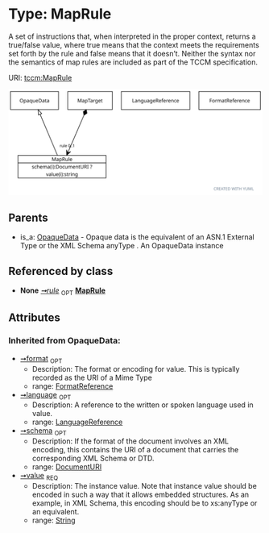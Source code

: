 
# Type: MapRule


A set of instructions that, when interpreted in the proper context, returns a true/false value, where true means
that the context meets the requirements set forth by the rule and false means that it doesn’t. Neither the syntax
nor the semantics of map rules are included as part of the TCCM specification.

URI: [tccm:MapRule](https://hotecosystem.org/tccm/MapRule)


![img](images/MapRule.svg)

## Parents

 *  is_a: [OpaqueData](OpaqueData.md) - Opaque data is the equivalent of an ASN.1 External Type or the XML Schema anyType . An OpaqueData instance

## Referenced by class

 *  **None** *[➞rule](mapTarget__rule.md)*  <sub>OPT</sub>  **[MapRule](MapRule.md)**

## Attributes


### Inherited from OpaqueData:

 * [➞format](opaqueData__format.md)  <sub>OPT</sub>
    * Description: The format or encoding for value. This is typically recorded as the URI of a Mime Type
    * range: [FormatReference](FormatReference.md)
 * [➞language](opaqueData__language.md)  <sub>OPT</sub>
    * Description: A reference to the written or spoken language used in value.
    * range: [LanguageReference](LanguageReference.md)
 * [➞schema](opaqueData__schema.md)  <sub>OPT</sub>
    * Description: If the format of the document involves an XML encoding, this contains the URI of a document that carries
the corresponding XML Schema or DTD.
    * range: [DocumentURI](types/DocumentURI.md)
 * [➞value](opaqueData__value.md)  <sub>REQ</sub>
    * Description: The instance value. Note that instance value should be encoded in such a way that it allows embedded
structures. As an example, in XML Schema, this encoding should be to xs:anyType or an equivalent.
    * range: [String](types/String.md)
